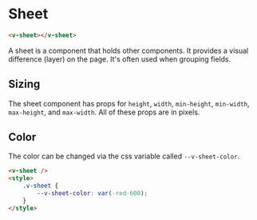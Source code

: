# Sheet

```html
<v-sheet></v-sheet>
```

A sheet is a component that holds other components. It provides a visual difference (layer) on the page. It's often used
when grouping fields.

## Sizing

The sheet component has props for `height`, `width`, `min-height`, `min-width`, `max-height`, and `max-width`. All of
these props are in pixels.

## Color

The color can be changed via the css variable called `--v-sheet-color`.

```html
<v-sheet />
<style>
	.v-sheet {
		--v-sheet-color: var(-red-600);
	}
</style>
```
